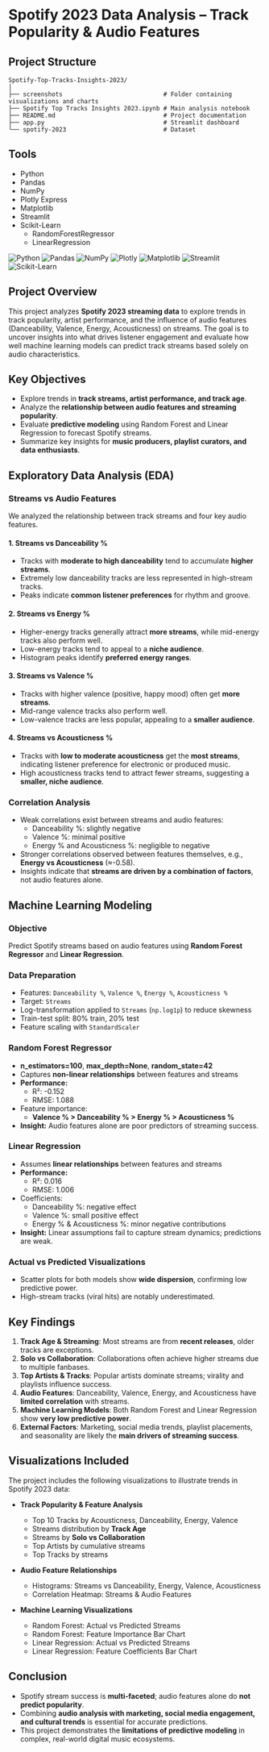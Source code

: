# Spotify 2023 Data Analysis – Track Popularity & Audio Features

## Project Structure
```
Spotify-Top-Tracks-Insights-2023/
│
├── screenshots                            # Folder containing visualizations and charts
├── Spotify Top Tracks Insights 2023.ipynb # Main analysis notebook
├── README.md                              # Project documentation
├── app.py                                 # Streamlit dashboard 
└── spotify-2023                           # Dataset
```

## Tools
- Python
- Pandas
- NumPy
- Plotly Express
- Matplotlib
- Streamlit
- Scikit-Learn
    - RandomForestRegressor
    - LinearRegression

![Python](https://img.shields.io/badge/Python-3776AB?style=for-the-badge&logo=python&logoColor=white)
![Pandas](https://img.shields.io/badge/Pandas-150458?style=for-the-badge&logo=pandas&logoColor=white)
![NumPy](https://img.shields.io/badge/NumPy-013243?style=for-the-badge&logo=numpy&logoColor=white)
![Plotly](https://img.shields.io/badge/Plotly-3F4F75?style=for-the-badge&logo=plotly&logoColor=white)
![Matplotlib](https://img.shields.io/badge/Matplotlib-11557C?style=for-the-badge&logo=matplotlib&logoColor=white)
![Streamlit](https://img.shields.io/badge/Streamlit-FF4B4B?style=for-the-badge&logo=streamlit&logoColor=white)
![Scikit-Learn](https://img.shields.io/badge/Scikit--Learn-F7931E?style=for-the-badge&logo=scikit-learn&logoColor=white)

## Project Overview
This project analyzes **Spotify 2023 streaming data** to explore trends in track popularity, artist performance, and the influence of audio features (Danceability, Valence, Energy, Acousticness) on streams. The goal is to uncover insights into what drives listener engagement and evaluate how well machine learning models can predict track streams based solely on audio characteristics.

## Key Objectives
- Explore trends in **track streams, artist performance, and track age**.  
- Analyze the **relationship between audio features and streaming popularity**.  
- Evaluate **predictive modeling** using Random Forest and Linear Regression to forecast Spotify streams.  
- Summarize key insights for **music producers, playlist curators, and data enthusiasts**.

## Exploratory Data Analysis (EDA)

### Streams vs Audio Features
We analyzed the relationship between track streams and four key audio features.

#### 1. Streams vs Danceability %
- Tracks with **moderate to high danceability** tend to accumulate **higher streams**.  
- Extremely low danceability tracks are less represented in high-stream tracks.  
- Peaks indicate **common listener preferences** for rhythm and groove.  

#### 2. Streams vs Energy %
- Higher-energy tracks generally attract **more streams**, while mid-energy tracks also perform well.  
- Low-energy tracks tend to appeal to a **niche audience**.  
- Histogram peaks identify **preferred energy ranges**.

#### 3. Streams vs Valence %
- Tracks with higher valence (positive, happy mood) often get **more streams**.  
- Mid-range valence tracks also perform well.  
- Low-valence tracks are less popular, appealing to a **smaller audience**.

#### 4. Streams vs Acousticness %
- Tracks with **low to moderate acousticness** get the **most streams**, indicating listener preference for electronic or produced music.  
- High acousticness tracks tend to attract fewer streams, suggesting a **smaller, niche audience**.

### Correlation Analysis
- Weak correlations exist between streams and audio features:  
  - Danceability %: slightly negative  
  - Valence %: minimal positive  
  - Energy % and Acousticness %: negligible to negative  
- Stronger correlations observed between features themselves, e.g., **Energy vs Acousticness** (≈-0.58).  
- Insights indicate that **streams are driven by a combination of factors**, not audio features alone.

## Machine Learning Modeling

### Objective
Predict Spotify streams based on audio features using **Random Forest Regressor** and **Linear Regression**.

### Data Preparation
- Features: `Danceability %`, `Valence %`, `Energy %`, `Acousticness %`  
- Target: `Streams`  
- Log-transformation applied to `Streams` (`np.log1p`) to reduce skewness  
- Train-test split: 80% train, 20% test  
- Feature scaling with `StandardScaler`

### Random Forest Regressor
- **n_estimators=100**, **max_depth=None**, **random_state=42**  
- Captures **non-linear relationships** between features and streams  
- **Performance:**  
  - R²: -0.152  
  - RMSE: 1.088  
- Feature importance:  
  - **Valence % > Danceability % > Energy % > Acousticness %**  
- **Insight:** Audio features alone are poor predictors of streaming success.

### Linear Regression
- Assumes **linear relationships** between features and streams  
- **Performance:**  
  - R²: 0.016  
  - RMSE: 1.006  
- Coefficients:  
  - Danceability %: negative effect  
  - Valence %: small positive effect  
  - Energy % & Acousticness %: minor negative contributions  
- **Insight:** Linear assumptions fail to capture stream dynamics; predictions are weak.

### Actual vs Predicted Visualizations
- Scatter plots for both models show **wide dispersion**, confirming low predictive power.  
- High-stream tracks (viral hits) are notably underestimated.  

## Key Findings
1. **Track Age & Streaming**: Most streams are from **recent releases**, older tracks are exceptions.  
2. **Solo vs Collaboration**: Collaborations often achieve higher streams due to multiple fanbases.  
3. **Top Artists & Tracks**: Popular artists dominate streams; virality and playlists influence success.  
4. **Audio Features**: Danceability, Valence, Energy, and Acousticness have **limited correlation** with streams.  
5. **Machine Learning Models**: Both Random Forest and Linear Regression show **very low predictive power**.  
6. **External Factors**: Marketing, social media trends, playlist placements, and seasonality are likely the **main drivers of streaming success**.

## Visualizations Included
The project includes the following visualizations to illustrate trends in Spotify 2023 data:

- **Track Popularity & Feature Analysis**
  - Top 10 Tracks by Acousticness, Danceability, Energy, Valence  
  - Streams distribution by **Track Age**  
  - Streams by **Solo vs Collaboration**  
  - Top Artists by cumulative streams  
  - Top Tracks by streams  

- **Audio Feature Relationships**
  - Histograms: Streams vs Danceability, Energy, Valence, Acousticness  
  - Correlation Heatmap: Streams & Audio Features  

- **Machine Learning Visualizations**
  - Random Forest: Actual vs Predicted Streams  
  - Random Forest: Feature Importance Bar Chart  
  - Linear Regression: Actual vs Predicted Streams  
  - Linear Regression: Feature Coefficients Bar Chart

## Conclusion
- Spotify stream success is **multi-faceted**; audio features alone do **not predict popularity**.  
- Combining **audio analysis with marketing, social media engagement, and cultural trends** is essential for accurate predictions.  
- This project demonstrates the **limitations of predictive modeling** in complex, real-world digital music ecosystems.
